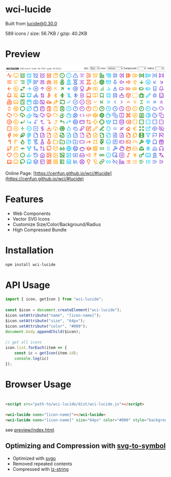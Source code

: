 # wci-lucide
Built from [lucide@0.30.0](https://github.com/lucide-icons/lucide)  

589 icons / size: 56.7KB / gzip: 40.2KB  



# Preview
![screenshot](preview/screenshot.png)

Online Page: [https://cenfun.github.io/wci/#lucide](https://cenfun.github.io/wci/#lucide)

# Features
* Web Components
* Vector SVG Icons 
* Customize Size/Color/Background/Radius
* High Compressed Bundle
# Installation
```sh
npm install wci-lucide
```
# API Usage
```js
import { icon, getIcon } from "wci-lucide";

const $icon = document.createElement("wci-lucide");
$icon.setAttribute("name", "[icon-name]");
$icon.setAttribute("size", "64px");
$icon.setAttribute("color", "#000");
document.body.appendChild($icon);

// get all icons
icon.list.forEach(item => {
    const ic = getIcon(item.id);
    console.log(ic)
});
```
# Browser Usage
```html

<script src="path-to/wci-lucide/dist/wci-lucide.js"></script>

<wci-lucide name="[icon-name]"></wci-lucide>
<wci-lucide name="[icon-name]" size="64px" color="#000" style="background:#f5f5f5;"></wci-lucide>
```
see [preview/index.html](preview/index.html)

## Optimizing and Compression with [svg-to-symbol](https://github.com/cenfun/svg-to-symbol)
* Optimized with [svgo](https://github.com/svg/svgo)
* Removed repeated contents
* Compressed with [lz-string](https://github.com/pieroxy/lz-string)